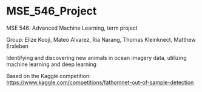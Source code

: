 # MSE_546_Project
MSE 546: Advanced Machine Learning, term project

Group: Elize Kooji, Mateo Alvarez, Ria Narang, Thomas Kleinknect, Matthew Erxleben


Identifying and discovering new animals in ocean imagery data, utilizing machine learning and deep learning

Based on the Kaggle competition: https://www.kaggle.com/competitions/fathomnet-out-of-sample-detection
